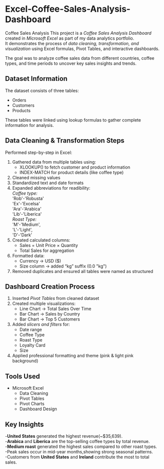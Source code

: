# Excel-Coffee-Sales-Analysis-Dashboard
Coffee Sales Analysis
This project is a *Coffee Sales Analysis Dashboard* created in *Microsoft Excel* as part of my data analytics portfolio.  
It demonstrates the process of *data cleaning, transformation, and visualization* using Excel formulas, Pivot Tables, and interactive dashboards.  

The goal was to analyze coffee sales data from different countries, coffee types, and time periods to uncover key sales insights and trends.

## Dataset Information
The dataset consists of three tables:
- Orders
- Customers
- Products

These tables were linked using lookup formulas to gather complete information for analysis.

## Data Cleaning & Transformation Steps
Performed step-by-step in Excel:
1. Gathered data from multiple tables using:
   - XLOOKUP() to fetch customer and product information  
   - INDEX-MATCH for product details (like coffee type)
2. Cleaned missing values
3. Standardized text and date formats
4. Expanded abbreviations for readibility:<br>
   *Coffee type:*<br>
   'Rob'-'Robusta'<br>
   'Ex'-'Excelsa'<br>
   'Ara'-'Arabica'<br>
   'Lib'-'Liberica'<br>
   *Roast Type:*<br>
   'M'-'Medium',<br>
   'L'-'Light',<br>
   'D'-'Dark'<br>
5. Created calculated columns:
   - Sales = Unit Price × Quantity
   - Total Sales for aggregation
6. Formatted data:
   - Currency → USD ($)
   - Size column → added “kg” suffix (0.0 "kg")
7. Removed duplicates and ensured all tables were named as structured
## Dashboard Creation Process
1. Inserted *Pivot Tables* from cleaned dataset  
2. Created multiple visualizations:
   - Line Chart → Total Sales Over Time
   - Bar Chart → Sales by Country
   - Bar Chart → Top 5 Customers
3. Added *slicers and filters* for:
   - Date range
   - Coffee Type
   - Roast Type
   - Loyalty Card
   - Size
4. Applied professional formatting and theme (pink & light pink background)
## Tools Used
- Microsoft Excel
  - Data Cleaning
  - Pivot Tables
  - Pivot Charts
  - Dashboard Design
## Key Insights
   -**United States** generated the highest revenue(~$35,639).<br>
   -**Arabica** and **Liberica** are the top-selling coffee types by total revenue.<br>
   -**Medium roast** generated the highest sales compared to other roast types.<br>
   -Peak sales occur in mid-year months,showing strong seasonal patterns.<br>
   -Customers from **United States** and **Ireland** contribute the most to total sales.<br>


